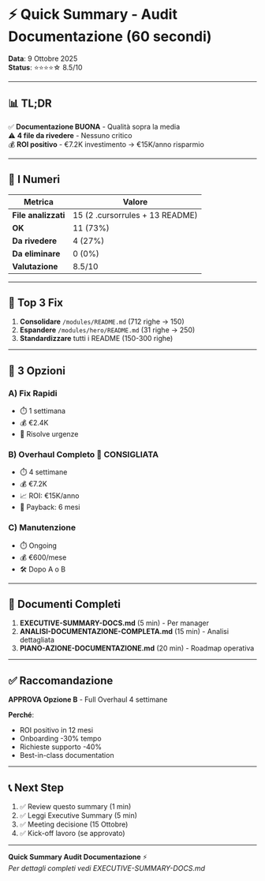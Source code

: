 # ⚡ Quick Summary - Audit Documentazione (60 secondi)

**Data**: 9 Ottobre 2025  
**Status**: ⭐⭐⭐⭐☆ 8.5/10

---

## 📊 TL;DR

✅ **Documentazione BUONA** - Qualità sopra la media  
⚠️ **4 file da rivedere** - Nessuno critico  
💰 **ROI positivo** - €7.2K investimento → €15K/anno risparmio

---

## 🎯 I Numeri

| Metrica | Valore |
|---------|--------|
| **File analizzati** | 15 (2 .cursorrules + 13 README) |
| **OK** | 11 (73%) |
| **Da rivedere** | 4 (27%) |
| **Da eliminare** | 0 (0%) |
| **Valutazione** | 8.5/10 |

---

## 🔴 Top 3 Fix

1. **Consolidare** `/modules/README.md` (712 righe → 150)
2. **Espandere** `/modules/hero/README.md` (31 righe → 250)
3. **Standardizzare** tutti i README (150-300 righe)

---

## 💼 3 Opzioni

### A) Fix Rapidi
- ⏱️ 1 settimana
- 💰 €2.4K
- 🎯 Risolve urgenze

### B) Overhaul Completo 🌟 CONSIGLIATA
- ⏱️ 4 settimane
- 💰 €7.2K
- 📈 ROI: €15K/anno
- 🔄 Payback: 6 mesi

### C) Manutenzione
- ⏱️ Ongoing
- 💰 €600/mese
- 🛠️ Dopo A o B

---

## 📁 Documenti Completi

1. **EXECUTIVE-SUMMARY-DOCS.md** (5 min) - Per manager
2. **ANALISI-DOCUMENTAZIONE-COMPLETA.md** (15 min) - Analisi dettagliata
3. **PIANO-AZIONE-DOCUMENTAZIONE.md** (20 min) - Roadmap operativa

---

## ✅ Raccomandazione

**APPROVA Opzione B** - Full Overhaul 4 settimane

**Perché**:
- ROI positivo in 12 mesi
- Onboarding -30% tempo
- Richieste supporto -40%
- Best-in-class documentation

---

## 📞 Next Step

1. ✅ Review questo summary (1 min)
2. ✅ Leggi Executive Summary (5 min)
3. ✅ Meeting decisione (15 Ottobre)
4. ✅ Kick-off lavoro (se approvato)

---

**Quick Summary Audit Documentazione** ⚡  
*Per dettagli completi vedi EXECUTIVE-SUMMARY-DOCS.md*

